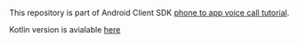 This repository is part of Android Client SDK [phone to app voice call tutorial](http://127.0.0.1:3000/client-sdk/tutorials/phone-to-app/introduction/java).

Kotlin version is avialable [here](https://github.com/nexmo-community/client-sdk-android-tutorial-voice-phone-to-app-kotlin)
